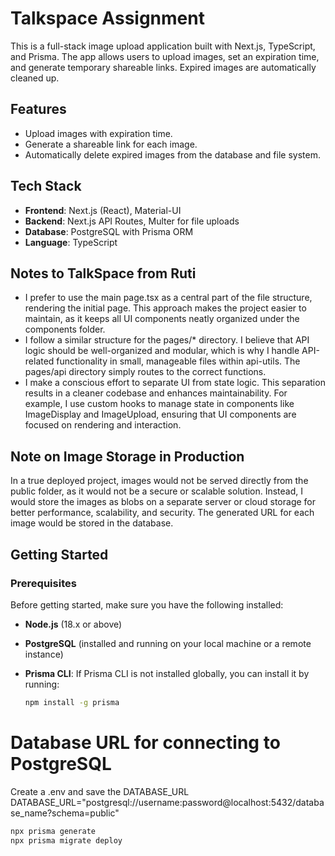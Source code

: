# Talkspace Assignment

This is a full-stack image upload application built with Next.js, TypeScript, and Prisma. The app allows users to upload images, set an expiration time, and generate temporary shareable links. Expired images are automatically cleaned up.

## Features

- Upload images with expiration time.
- Generate a shareable link for each image.
- Automatically delete expired images from the database and file system.

## Tech Stack

- **Frontend**: Next.js (React), Material-UI
- **Backend**: Next.js API Routes, Multer for file uploads
- **Database**: PostgreSQL with Prisma ORM
- **Language**: TypeScript

## Notes to TalkSpace from Ruti

- I prefer to use the main page.tsx as a central part of the file structure, rendering the initial page. This approach makes the project easier to maintain, as it keeps all UI components neatly organized under the components folder.
- I follow a similar structure for the pages/\* directory. I believe that API logic should be well-organized and modular, which is why I handle API-related functionality in small, manageable files within api-utils. The pages/api directory simply routes to the correct functions.
- I make a conscious effort to separate UI from state logic. This separation results in a cleaner codebase and enhances maintainability. For example, I use custom hooks to manage state in components like ImageDisplay and ImageUpload, ensuring that UI components are focused on rendering and interaction.

## Note on Image Storage in Production

In a true deployed project, images would not be served directly from the public folder, as it would not be a secure or scalable solution. Instead, I would store the images as blobs on a separate server or cloud storage for better performance, scalability, and security. The generated URL for each image would be stored in the database.

## Getting Started

### Prerequisites

Before getting started, make sure you have the following installed:

- **Node.js** (18.x or above)
- **PostgreSQL** (installed and running on your local machine or a remote instance)
- **Prisma CLI**: If Prisma CLI is not installed globally, you can install it by running:

  ```bash
  npm install -g prisma
  ```

# Database URL for connecting to PostgreSQL

Create a .env and save the DATABASE_URL
DATABASE_URL="postgresql://username:password@localhost:5432/database_name?schema=public"

```bash
npx prisma generate
npx prisma migrate deploy
```
